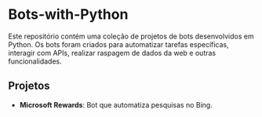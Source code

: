 # Bots-with-Python

Este repositório contém uma coleção de projetos de bots desenvolvidos em Python. Os bots foram criados para automatizar tarefas específicas, interagir com APIs, realizar raspagem de dados da web e outras funcionalidades.

## Projetos

- __Microsoft Rewards__: Bot que automatiza pesquisas no Bing.
